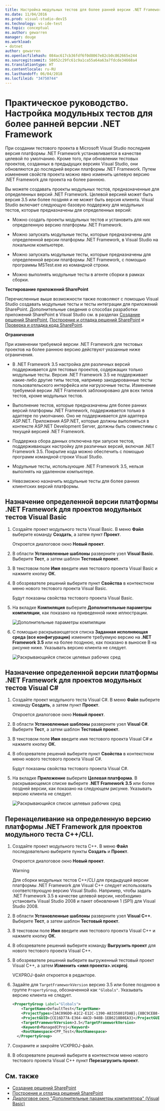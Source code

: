 ```yaml
---
title: Настройка модульных тестов для более ранней версии .NET Framework в Visual Studio
ms.date: 11/04/2016
ms.prod: visual-studio-dev15
ms.technology: vs-ide-test
ms.topic: conceptual
ms.author: gewarren
manager: douge
ms.workload:
- dotnet
author: gewarren
ms.openlocfilehash: 084ac617cb36fdf6f0d8067e82cb0c862665e244
ms.sourcegitcommit: 58052c29fc61c9a1ca55a64a63a7fdcde34668a4
ms.translationtype: HT
ms.contentlocale: ru-RU
ms.lasthandoff: 06/04/2018
ms.locfileid: "34750744"
---
```

# <a name="how-to-configure-unit-tests-to-target-an-earlier-version-of-the-net-framework"></a>Практическое руководство. Настройка модульных тестов для более ранней версии .NET Framework

При создании тестового проекта в Microsoft Visual Studio последняя версия платформы .NET Framework устанавливается в качестве целевой по умолчанию. Кроме того, при обновлении тестовых проектов, созданных в предыдущих версиях Visual Studio, они обновляются до последней версии платформы .NET Framework. Путем изменения свойств проекта можно явно изменить целевую версию .NET Framework для проекта на более раннюю.

Вы можете создавать проекты модульных тестов, предназначенные для определенных версий .NET Framework. Целевой версией может быть версия 3.5 или более поздняя и не может быть версия клиента. Visual Studio включает следующую базовую поддержку для модульных тестов, которые предназначены для определенных версий:

- Можно создать проекты модульных тестов и установить для них определенную версию платформы .NET Framework.

- Можно запускать модульные тесты, которые предназначены для определенной версии платформы .NET Framework, в Visual Studio на локальном компьютере.

- Можно запускать модульные тесты, которые предназначены для определенной версии платформы .NET Framework, с помощью программы MSTest.exe из командной строки.

- Можно выполнять модульные тесты в агенте сборки в рамках сборки.

**Тестирование приложений SharePoint**

Перечисленные выше возможности также позволяют с помощью Visual Studio создавать модульные тесты и тесты интеграции для приложений SharePoint. Дополнительные сведения о способах разработки приложений SharePoint в Visual Studio см. в разделах [Создание решений SharePoint](/office-dev/office-dev/create-sharepoint-solutions), [Построение и отладка решений SharePoint](/office-dev/office-dev/building-and-debugging-sharepoint-solutions) и [Проверка и отладка кода SharePoint](/office-dev/office-dev/verifying-and-debugging-sharepoint-code).

**Ограничения**

При изменении требуемой версии .NET Framework для тестовых проектов на более раннюю версию действуют указанные ниже ограничения.

- В .NET Framework 3.5 настройка для различных версий поддерживается для тестовых проектов, содержащих только модульные тесты. Версия .NET Framework 3.5 не поддерживает какие-либо другие типы тестов, например закодированные тесты пользовательского интерфейса или нагрузочные тесты. Изменение требуемой версии .NET Framework заблокировано для всех типов тестов, кроме модульных тестов.

- Выполнение тестов, которые предназначены для более ранних версий платформы .NET Framework, поддерживается только в адаптере по умолчанию. Оно не поддерживается для адаптера ASP.NET. Приложения ASP.NET, которые должны выполняться в контексте ASP.NET Development Server, должны быть совместимы с текущей версией .NET Framework.

- Поддержка сбора данных отключена при запуске тестов, поддерживающих настройку для различных версий, включая .NET Framework 3.5. Покрытие кода можно обеспечить с помощью программ командной строки Visual Studio.

- Модульные тесты, использующие .NET Framework 3.5, нельзя выполнять на удаленном компьютере.

- Невозможно назначить модульные тесты для более ранних клиентских версий платформы.

## <a name="re-targeting-to-a-specific-version-of-the-net-framework-for-visual-basic-unit-test-projects"></a>Назначение определенной версии платформы .NET Framework для проектов модульных тестов Visual Basic

1.  Создайте проект модульного теста Visual Basic. В меню **Файл** выберите команду **Создать**, а затем пункт **Проект**.

     Откроется диалоговое окно **Новый проект**.

2.  В области **Установленные шаблоны** разверните узел **Visual Basic**. Выберите **Тест**, а затем шаблон **Тестовый проект**.

3.  В текстовом поле **Имя** введите имя тестового проекта Visual Basic и нажмите кнопку **ОК**.

4.  В обозревателе решений выберите пункт **Свойства** в контекстном меню нового тестового проекта Visual Basic.

     Будут показаны свойства тестового проекта Visual Basic.

5.  На вкладке **Компиляция** выберите **Дополнительные параметры компиляции**, как показано на приведенной ниже иллюстрации.

     ![Дополнительные параметры компиляции](../test/media/howtoconfigureunittest35frameworka.png)

6.  С помощью раскрывающегося списка **Заданная исполняющая среда (все конфигурации)** измените требуемую версию на **.NET Framework 3.5** или на более позднюю, как показано в выноске В на рисунке ниже. Указывать версию клиента не следует.

     ![Раскрывающийся список целевых рабочих сред](../test/media/howtoconfigureunitest35frameworkstepb.png)

## <a name="re-targeting-to-a-specific-version-of-the-net-framework-for-visual-c-unit-test-projects"></a>Назначение определенной версии платформы .NET Framework для проектов модульных тестов Visual C#

1.  Создайте проект модульного теста Visual C#. В меню **Файл** выберите команду **Создать**, а затем пункт **Проект**.

     Откроется диалоговое окно **Новый проект**.

2.  В области **Установленные шаблоны** разверните узел **Visual C#**. Выберите **Тест**, а затем шаблон **Тестовый проект**.

3.  В текстовом поле **Имя** введите имя тестового проекта Visual C# и нажмите кнопку **ОК**.

4.  В обозревателе решений выберите пункт **Свойства** в контекстном меню нового тестового проекта Visual C#.

     Будут показаны свойства тестового проекта Visual C#.

5.  На вкладке **Приложение** выберите **Целевая платформа**. В раскрывающемся списке выберите **.NET Framework 3.5** или более поздней версии, как показано на следующем рисунке. Указывать версию клиента не следует.

     ![Раскрывающийся список целевых рабочих сред](../test/media/howtoconfigureunittest35frameworkcsharp.png)

## <a name="re-targeting-to-a-specific-version-of-the-net-framework-for-ccli-unit-test-projects"></a>Перенацеливание на определенную версию платформы .NET Framework для проектов модульного теста C++/CLI.

1.  Создайте проект модульного теста C++. В меню **Файл** последовательно выберите пункты **Создать** и **Проект**.

     Откроется диалоговое окно **Новый проект**.

    > [!WARNING]
    > Для сборки модульных тестов C++/CLI для предыдущей версии платформы .NET Framework для Visual C++ следует использовать соответствующую версию Visual Studio. Например, чтобы задать .NET Framework 3.5 в качестве целевой версии, необходимо установить Visual Studio 2008 и пакет обновления 1 (SP1) для Visual Studio 2008.

2.  В области **Установленные шаблоны** разверните узел **Visual C++**. Выберите **Тест**, а затем шаблон **Тестовый проект**.

3.  В текстовом поле **Имя** введите имя тестового проекта Visual C++ и нажмите кнопку **ОК**.

4.  В обозревателе решений выберите команду **Выгрузить проект** для нового тестового проекта Visual C++.

5.  В обозревателе решений выберите выгруженный тестовый проект Visual C++, а затем **Изменить \<имя проекта>.vcxproj**.

     VCXPROJ-файл откроется в редакторе.

6.  Задайте для `TargetFrameworkVersion` версию 3.5 или более позднюю в группе `PropertyGroup`, обозначенной как `"Globals"`. Указывать версию клиента не следует.

    ```xml
    <PropertyGroup Label="Globals">
        <TargetName>DefaultTest</TargetName>
        <ProjectTypes>{3AC096D0-A1C2-E12C-1390-A8335801FDAB};{8BC9CEB8-8B4A-11D0-8D11-00A0C91BC942}</ProjectTypes>
        <ProjectGUID>{CE16D77A-E364-4ACD-948B-1EB6218B0EA3}</ProjectGUID>
        <TargetFrameworkVersion>3.5</TargetFrameworkVersion>
        <Keyword>ManagedCProj</Keyword>
        <RootNamespace>CPP_Test</RootNamespace>
      </PropertyGroup>
    ```

7.  Сохраните и закройте VCXPROJ-файл.

8.  В обозревателе решений выберите в контекстном меню нового тестового проекта Visual C++ пункт **Перезагрузить проект**.

## <a name="see-also"></a>См. также

- [Создание решений SharePoint](/office-dev/office-dev/create-sharepoint-solutions)
- [Построение и отладка решений SharePoint](/office-dev/office-dev/building-and-debugging-sharepoint-solutions)
- [Диалоговое окно "Дополнительные параметры компилятора" (Visual Basic)](../ide/reference/advanced-compiler-settings-dialog-box-visual-basic.md)
